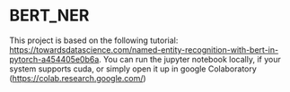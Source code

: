 # BERT_NER

This project is based on the following tutorial: https://towardsdatascience.com/named-entity-recognition-with-bert-in-pytorch-a454405e0b6a. You can run the jupyter notebook locally, if your system supports cuda, or simply open it up in google Colaboratory (https://colab.research.google.com/)
